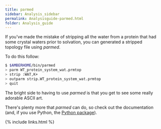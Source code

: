 ```yaml
---
title: parmed
sidebar: Analysis_sidebar
permalink: Analysisguide-parmed.html
folder: Analysis_guide
---
```


<link rel="stylesheet" href="css/theme-purple.css">

If you've made the mistake of stripping all the water from a protein that had
some crystal waters prior to solvation, you can generated a stripped topology
file using *parmed*.

To do this follow:
```bash
$ $AMBERHOME/bin/parmed
> parm WT_protein_system_wat.prmtop
> strip :WAT,K+
> outparm strip.WT_protein_system_wat.prmtop
> quit
```

The bright side to having to use *parmed* is that you get to see some really
adorable ASCII art.

There's plenty more that *parmed* can do, so check out the documentation
(and, if you use Python, the [Python package](https://github.com/ParmEd/ParmEd)).

{% include links.html %}
